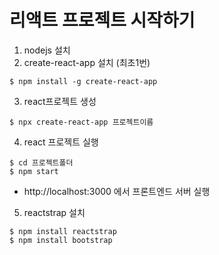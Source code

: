 

# 리액트 프로젝트 시작하기

1. nodejs 설치
2. create-react-app 설치 (최초1번)
```
$ npm install -g create-react-app
```

3. react프로젝트 생성
```
$ npx create-react-app 프로젝트이름
```

4. react 프로젝트 실행
```
$ cd 프로젝트폴더
$ npm start
```
- http://localhost:3000 에서 프론트엔드 서버 실행

5. reactstrap 설치
```
$ npm install reactstrap
$ npm install bootstrap
```